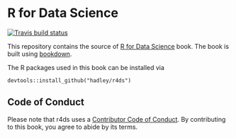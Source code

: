 # R for Data Science
[![Travis build status](https://travis-ci.org/hadley/r4ds.svg?branch=master)](https://travis-ci.org/hadley/r4ds)

This repository contains the source of [R for Data Science](http://r4ds.had.co.nz)
book. The book is built using [bookdown](https://github.com/rstudio/bookdown).

The R packages used in this book can be installed via

```{r}
devtools::install_github("hadley/r4ds")
```

## Code of Conduct

Please note that r4ds uses a [Contributor Code of Conduct](https://contributor-covenant.org/version/2/0/CODE_OF_CONDUCT.html). By contributing to this book, you agree to abide by its terms.

